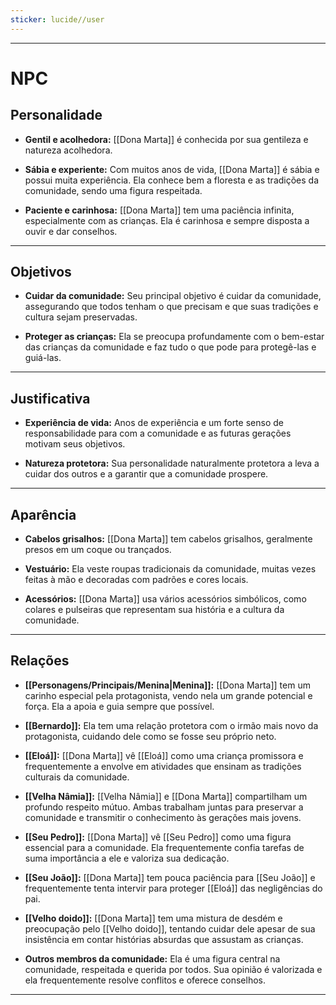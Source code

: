 ```yaml
---
sticker: lucide//user
---
```

---
# NPC

## Personalidade

- **Gentil e acolhedora:** [[Dona Marta]] é conhecida por sua gentileza e natureza acolhedora.

- **Sábia e experiente:** Com muitos anos de vida, [[Dona Marta]] é sábia e possui muita experiência. Ela conhece bem a floresta e as tradições da comunidade, sendo uma figura respeitada.

- **Paciente e carinhosa:** [[Dona Marta]] tem uma paciência infinita, especialmente com as crianças. Ela é carinhosa e sempre disposta a ouvir e dar conselhos.

---
## Objetivos

- **Cuidar da comunidade:** Seu principal objetivo é cuidar da comunidade, assegurando que todos tenham o que precisam e que suas tradições e cultura sejam preservadas.

- **Proteger as crianças:** Ela se preocupa profundamente com o bem-estar das crianças da comunidade e faz tudo o que pode para protegê-las e guiá-las.

---
## Justificativa

- **Experiência de vida:** Anos de experiência e um forte senso de responsabilidade para com a comunidade e as futuras gerações motivam seus objetivos.

- **Natureza protetora:** Sua personalidade naturalmente protetora a leva a cuidar dos outros e a garantir que a comunidade prospere.

---
## Aparência 

- **Cabelos grisalhos:** [[Dona Marta]] tem cabelos grisalhos, geralmente presos em um coque ou trançados.

- **Vestuário:** Ela veste roupas tradicionais da comunidade, muitas vezes feitas à mão e decoradas com padrões e cores locais.

- **Acessórios:** [[Dona Marta]] usa vários acessórios simbólicos, como colares e pulseiras que representam sua história e a cultura da comunidade.

---
## Relações

- **[[Personagens/Principais/Menina|Menina]]:** [[Dona Marta]] tem um carinho especial pela protagonista, vendo nela um grande potencial e força. Ela a apoia e guia sempre que possível.

- **[[Bernardo]]:** Ela tem uma relação protetora com o irmão mais novo da protagonista, cuidando dele como se fosse seu próprio neto.

- **[[Eloá]]:** [[Dona Marta]] vê [[Eloá]] como uma criança promissora e frequentemente a envolve em atividades que ensinam as tradições culturais da comunidade.

- **[[Velha Nâmia]]:** [[Velha Nâmia]] e [[Dona Marta]] compartilham um profundo respeito mútuo. Ambas trabalham juntas para preservar a comunidade e transmitir o conhecimento às gerações mais jovens.

- **[[Seu Pedro]]:** [[Dona Marta]] vê [[Seu Pedro]] como uma figura essencial para a comunidade. Ela frequentemente confia tarefas de suma importância a ele e valoriza sua dedicação.

- **[[Seu João]]:** [[Dona Marta]] tem pouca paciência para [[Seu João]] e frequentemente tenta intervir para proteger [[Eloá]] das negligências do pai.

- **[[Velho doido]]:** [[Dona Marta]] tem uma mistura de desdém e preocupação pelo [[Velho doido]], tentando cuidar dele apesar de sua insistência em contar histórias absurdas que assustam as crianças.

- **Outros membros da comunidade:** Ela é uma figura central na comunidade, respeitada e querida por todos. Sua opinião é valorizada e ela frequentemente resolve conflitos e oferece conselhos.

---

